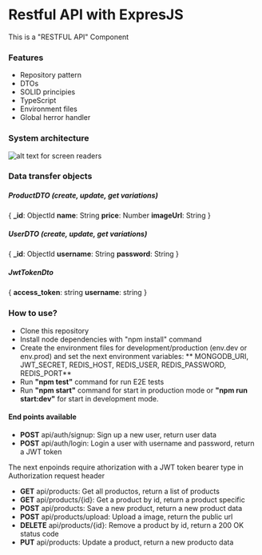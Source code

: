 # Restful API with ExpresJS
This is a "RESTFUL API" Component

### Features
- Repository pattern
- DTOs
- SOLID principies
- TypeScript
-  Environment files
- Global herror handler

### System architecture
![alt text for screen readers](https://firebasestorage.googleapis.com/v0/b/ingdeiver.appspot.com/o/MERN%20STACK%20APP%20ARCHITECTURE.png?alt=media&token=4af9b84a-eb98-44a7-ac8a-b80a8418ab4f "Architecture diagram")
### Data transfer objects

##### ProductDTO (create, update, get variations)
{
	**_id**: ObjectId
	**name**: String
	**price**: Number
	**imageUrl**: String
}
##### UserDTO (create, update, get variations)
{
	**_id**: ObjectId
	**username**: String
	**password**: String
}

##### JwtTokenDto
{
	 **access_token**: string
    **username**: string
}

### How to use?
- Clone this repository
- Install node dependencies with "npm install" command
- Create the environment files for development/production (env.dev or env.prod) and set the next environment variables: ** MONGODB_URI, JWT_SECRET, REDIS_HOST, REDIS_USER, REDIS_PASSWORD, REDIS_PORT**
- Run **"npm test"** command for run 	E2E tests
- Run **"npm start"** command for start in  production  mode or **"npm run start:dev"**  for start in  development mode.

#### End points available
- **POST** api/auth/signup: Sign up a new user, return user data
- **POST** api/auth/login: Login a user with username and password, return a JWT token

The next enpoinds require athorization with a JWT token bearer type in Authorization request header

- **GET** api/products: Get all productos, return a list of products
- **GET** api/products/{id}: Get a  product by id, return a product specific
- **POST** api/products: Save a new product, return a new product data
- **POST** api/products/upload: Upload a image, return the public url
- **DELETE** api/products/{id}: Remove a  product by id, return a 200 OK status code
- **PUT** api/products: Update a product,  return a new producto data
